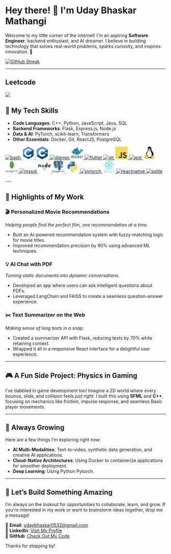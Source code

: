 # Hey there! 👋 I'm Uday Bhaskar Mathangi  

Welcome to my little corner of the internet! I'm an aspiring **Software Engineer**, backend enthusiast, and AI dreamer. I believe in building technology that solves real-world problems, sparks curiosity, and inspires innovation. 🚀  

[![GitHub Streak](https://github-readme-streak-stats.herokuapp.com?user=UB2002&theme=dracula)](https://git.io/streak-stats)

---
## Leetcode

<a href="https://leetcode.com/u/UB0532" target="_blank"><img  align=top flex-grow=1 src="https://leetcard.jacoblin.cool/UB0532?theme=dark&font=Nunito&ext=contest" /></a> 

## 🧰 My Tech Skills 

- **Code Languages**: C++, Python, JavaScript, Java, SQL  
- **Backend Frameworks**: Flask, Express.js, Node.js  
- **Data & AI**: PyTorch, scikit-learn, Transformers  
- **Other Essentials**: Docker, Git, ReactJS, PostgreSQL  
  
<p align="left"> <a href="https://www.gnu.org/software/bash/" target="_blank" rel="noreferrer"> <img src="https://www.vectorlogo.zone/logos/gnu_bash/gnu_bash-icon.svg" alt="bash" width="40" height="40"/> </a> <a href="https://www.cprogramming.com/" target="_blank" rel="noreferrer"> <img src="https://raw.githubusercontent.com/devicons/devicon/master/icons/c/c-original.svg" alt="c" width="40" height="40"/> </a> <a href="https://www.w3schools.com/cpp/" target="_blank" rel="noreferrer"> <img src="https://raw.githubusercontent.com/devicons/devicon/master/icons/cplusplus/cplusplus-original.svg" alt="cplusplus" width="40" height="40"/> </a> <a href="https://www.djangoproject.com/" target="_blank" rel="noreferrer"> <img src="https://cdn.worldvectorlogo.com/logos/django.svg" alt="django" width="40" height="40"/> </a> <a href="https://www.docker.com/" target="_blank" rel="noreferrer"> <img src="https://raw.githubusercontent.com/devicons/devicon/master/icons/docker/docker-original-wordmark.svg" alt="docker" width="40" height="40"/> </a> <a href="https://flutter.dev" target="_blank" rel="noreferrer"> <img src="https://www.vectorlogo.zone/logos/flutterio/flutterio-icon.svg" alt="flutter" width="40" height="40"/> </a> <a href="https://git-scm.com/" target="_blank" rel="noreferrer"> <img src="https://www.vectorlogo.zone/logos/git-scm/git-scm-icon.svg" alt="git" width="40" height="40"/> </a> <a href="https://developer.mozilla.org/en-US/docs/Web/JavaScript" target="_blank" rel="noreferrer"> <img src="https://raw.githubusercontent.com/devicons/devicon/master/icons/javascript/javascript-original.svg" alt="javascript" width="40" height="40"/> </a> <a href="https://jestjs.io" target="_blank" rel="noreferrer"> <img src="https://www.vectorlogo.zone/logos/jestjsio/jestjsio-icon.svg" alt="jest" width="40" height="40"/> </a> <a href="https://www.linux.org/" target="_blank" rel="noreferrer"> <img src="https://raw.githubusercontent.com/devicons/devicon/master/icons/linux/linux-original.svg" alt="linux" width="40" height="40"/> </a> <a href="https://www.mongodb.com/" target="_blank" rel="noreferrer"> <img src="https://raw.githubusercontent.com/devicons/devicon/master/icons/mongodb/mongodb-original-wordmark.svg" alt="mongodb" width="40" height="40"/> </a> <a href="https://www.microsoft.com/en-us/sql-server" target="_blank" rel="noreferrer"> <img src="https://www.svgrepo.com/show/303229/microsoft-sql-server-logo.svg" alt="mssql" width="40" height="40"/> </a> <a href="https://nodejs.org" target="_blank" rel="noreferrer"> <img src="https://raw.githubusercontent.com/devicons/devicon/master/icons/nodejs/nodejs-original-wordmark.svg" alt="nodejs" width="40" height="40"/> </a> <a href="https://www.postgresql.org" target="_blank" rel="noreferrer"> <img src="https://raw.githubusercontent.com/devicons/devicon/master/icons/postgresql/postgresql-original-wordmark.svg" alt="postgresql" width="40" height="40"/> </a> <a href="https://www.python.org" target="_blank" rel="noreferrer"> <img src="https://raw.githubusercontent.com/devicons/devicon/master/icons/python/python-original.svg" alt="python" width="40" height="40"/> </a> <a href="https://pytorch.org/" target="_blank" rel="noreferrer"> <img src="https://www.vectorlogo.zone/logos/pytorch/pytorch-icon.svg" alt="pytorch" width="40" height="40"/> </a> <a href="https://reactjs.org/" target="_blank" rel="noreferrer"> <img src="https://raw.githubusercontent.com/devicons/devicon/master/icons/react/react-original-wordmark.svg" alt="react" width="40" height="40"/> </a> <a href="https://reactnative.dev/" target="_blank" rel="noreferrer"> <img src="https://reactnative.dev/img/header_logo.svg" alt="reactnative" width="40" height="40"/> </a> <a href="https://www.sqlite.org/" target="_blank" rel="noreferrer"> <img src="https://www.vectorlogo.zone/logos/sqlite/sqlite-icon.svg" alt="sqlite" width="40" height="40"/> </a> </p>
---

## 🎨 Highlights of My Work  

### 🎬 **Personalized Movie Recommendations**  
*Helping people find the perfect film, one recommendation at a time.*  
- Built an AI-powered recommendation system with fuzzy-matching logic for movie titles.  
- Improved recommendation precision by 90% using advanced ML techniques.  

### 💡 **AI Chat with PDF**  
*Turning static documents into dynamic conversations.*  
- Developed an app where users can ask intelligent questions about PDFs.  
- Leveraged LangChain and FAISS to create a seamless question-answer experience.  

### ✂️ **Text Summarizer on the Web**  
*Making sense of long texts in a snap.*  
- Created a summarizer API with Flask, reducing texts by 70% while retaining context.  
- Wrapped it all in a responsive React interface for a delightful user experience.  

---

## 🎮 A Fun Side Project: Physics in Gaming  
I’ve dabbled in game development too! Imagine a 2D world where every bounce, slide, and collision feels *just right*. I built this using **SFML** and **C++**, focusing on mechanics like friction, impulse response, and seamless Basic player movements.  

---

## 🌱 Always Growing  

Here are a few things I’m exploring right now:  
- **AI Multi-Modalities**: Text-to-video, synthetic data generation, and creative AI applications.  
- **Cloud-Native Architectures**: Using Docker to containerize applications for smoother deployment.
- **Deep Learning**: Using Python Pytorch.
---


## 🚀 Let’s Build Something Amazing  

I’m always on the lookout for opportunities to collaborate, learn, and grow. If you're interested in my work or want to brainstorm ideas together, drop me a message!  

📧 **Email**: udaybhaskar0532@gmail.com  
🔗 **LinkedIn**: [Visit My Profile](https://linkedin.com/in/uday-bhaskar-mathangi)  
🐙 **GitHub**: [Check Out My Code](https://github.com/UB2002)  

Thanks for stopping by!  

